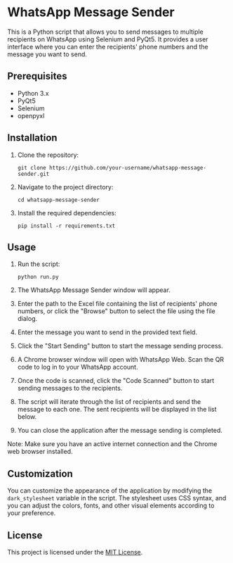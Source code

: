 # WhatsApp Message Sender

This is a Python script that allows you to send messages to multiple recipients on WhatsApp using Selenium and PyQt5. It provides a user interface where you can enter the recipients' phone numbers and the message you want to send.

## Prerequisites
- Python 3.x
- PyQt5
- Selenium
- openpyxl

## Installation

1. Clone the repository:

   ```shell
   git clone https://github.com/your-username/whatsapp-message-sender.git
   ```

2. Navigate to the project directory:

   ```shell
   cd whatsapp-message-sender
   ```

3. Install the required dependencies:

   ```shell
   pip install -r requirements.txt
   ```

## Usage

1. Run the script:

   ```shell
   python run.py
   ```

2. The WhatsApp Message Sender window will appear.

3. Enter the path to the Excel file containing the list of recipients' phone numbers, or click the "Browse" button to select the file using the file dialog.

4. Enter the message you want to send in the provided text field.

5. Click the "Start Sending" button to start the message sending process.

6. A Chrome browser window will open with WhatsApp Web. Scan the QR code to log in to your WhatsApp account.

7. Once the code is scanned, click the "Code Scanned" button to start sending messages to the recipients.

8. The script will iterate through the list of recipients and send the message to each one. The sent recipients will be displayed in the list below.

9. You can close the application after the message sending is completed.

Note: Make sure you have an active internet connection and the Chrome web browser installed.

## Customization

You can customize the appearance of the application by modifying the `dark_stylesheet` variable in the script. The stylesheet uses CSS syntax, and you can adjust the colors, fonts, and other visual elements according to your preference.

## License

This project is licensed under the [MIT License](LICENSE).

